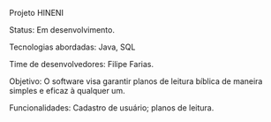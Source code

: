 Projeto HINENI

Status: Em desenvolvimento.

Tecnologias abordadas: Java, SQL

Time de desenvolvedores: Filipe Farias.

Objetivo: O software visa garantir planos de leitura bíblica de maneira simples e eficaz à qualquer um.

Funcionalidades: Cadastro de usuário; planos de leitura.
